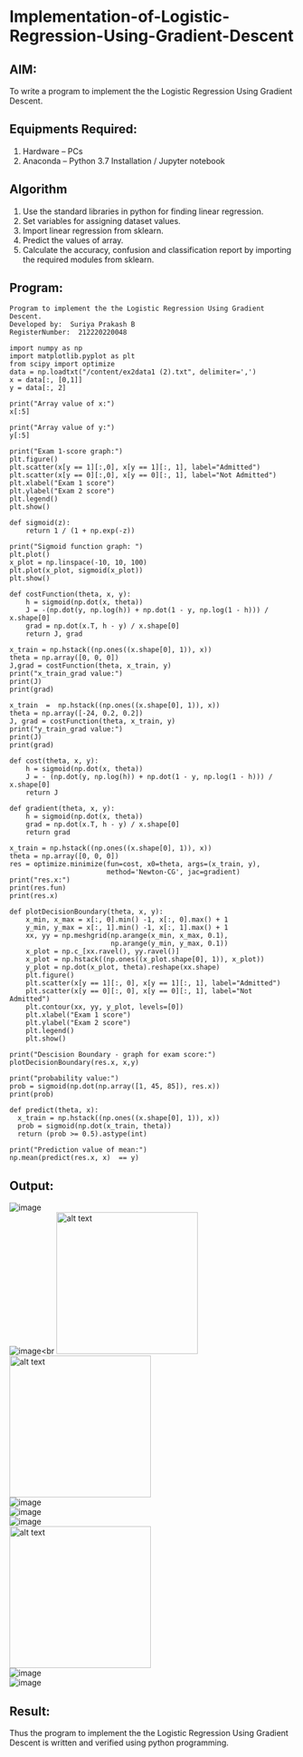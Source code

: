 # Implementation-of-Logistic-Regression-Using-Gradient-Descent

## AIM:
To write a program to implement the the Logistic Regression Using Gradient Descent.

## Equipments Required:
1. Hardware – PCs
2. Anaconda – Python 3.7 Installation / Jupyter notebook

## Algorithm
1. Use the standard libraries in python for finding linear regression.
2. Set variables for assigning dataset values.
3. Import linear regression from sklearn.
4. Predict the values of array.
5. Calculate the accuracy, confusion and classification report by importing the required modules from sklearn.

## Program:
```
Program to implement the the Logistic Regression Using Gradient Descent.
Developed by:  Suriya Prakash B
RegisterNumber:  212220220048
```
```py3
import numpy as np
import matplotlib.pyplot as plt
from scipy import optimize
data = np.loadtxt("/content/ex2data1 (2).txt", delimiter=',')
x = data[:, [0,1]]
y = data[:, 2]
```
```py3
print("Array value of x:")
x[:5]
```
```py3
print("Array value of y:")
y[:5]
```
```py3
print("Exam 1-score graph:")
plt.figure()
plt.scatter(x[y == 1][:,0], x[y == 1][:, 1], label="Admitted")
plt.scatter(x[y == 0][:,0], x[y == 0][:, 1], label="Not Admitted")
plt.xlabel("Exam 1 score")
plt.ylabel("Exam 2 score")
plt.legend()
plt.show()
```
```py3
def sigmoid(z):
    return 1 / (1 + np.exp(-z))
```
```py3
print("Sigmoid function graph: ")
plt.plot()
x_plot = np.linspace(-10, 10, 100)
plt.plot(x_plot, sigmoid(x_plot))
plt.show()
```
```py3
def costFunction(theta, x, y):
    h = sigmoid(np.dot(x, theta))
    J = -(np.dot(y, np.log(h)) + np.dot(1 - y, np.log(1 - h))) / x.shape[0]
    grad = np.dot(x.T, h - y) / x.shape[0]
    return J, grad 
```
```py3
x_train = np.hstack((np.ones((x.shape[0], 1)), x))
theta = np.array([0, 0, 0])
J,grad = costFunction(theta, x_train, y) 
print("x_train_grad value:")
print(J)
print(grad)
```
```py3
x_train  =  np.hstack((np.ones((x.shape[0], 1)), x)) 
theta = np.array([-24, 0.2, 0.2])
J, grad = costFunction(theta, x_train, y)
print("y_train_grad value:")
print(J)
print(grad)
```
```py3
def cost(theta, x, y):
    h = sigmoid(np.dot(x, theta))
    J = - (np.dot(y, np.log(h)) + np.dot(1 - y, np.log(1 - h))) / x.shape[0]
    return J
```
```py3
def gradient(theta, x, y):
    h = sigmoid(np.dot(x, theta))
    grad = np.dot(x.T, h - y) / x.shape[0]
    return grad
```
```py3
x_train = np.hstack((np.ones((x.shape[0], 1)), x))
theta = np.array([0, 0, 0])
res = optimize.minimize(fun=cost, x0=theta, args=(x_train, y),
                        method='Newton-CG', jac=gradient)
print("res.x:")
print(res.fun)
print(res.x)
```
```py3
def plotDecisionBoundary(theta, x, y):
    x_min, x_max = x[:, 0].min() -1, x[:, 0].max() + 1
    y_min, y_max = x[:, 1].min() -1, x[:, 1].max() + 1
    xx, yy = np.meshgrid(np.arange(x_min, x_max, 0.1),
                         np.arange(y_min, y_max, 0.1))
    x_plot = np.c_[xx.ravel(), yy.ravel()]
    x_plot = np.hstack((np.ones((x_plot.shape[0], 1)), x_plot))
    y_plot = np.dot(x_plot, theta).reshape(xx.shape)
    plt.figure()
    plt.scatter(x[y == 1][:, 0], x[y == 1][:, 1], label="Admitted")
    plt.scatter(x[y == 0][:, 0], x[y == 0][:, 1], label="Not  Admitted")
    plt.contour(xx, yy, y_plot, levels=[0])
    plt.xlabel("Exam 1 score")
    plt.ylabel("Exam 2 score")
    plt.legend()
    plt.show()
```
```py3
print("Descision Boundary - graph for exam score:")
plotDecisionBoundary(res.x, x,y)
```
```py3
print("probability value:")
prob = sigmoid(np.dot(np.array([1, 45, 85]), res.x))
print(prob)
```
```py3
def predict(theta, x):
  x_train = np.hstack((np.ones((x.shape[0], 1)), x))
  prob = sigmoid(np.dot(x_train, theta))
  return (prob >= 0.5).astype(int)
```
```py3
print("Prediction value of mean:")
np.mean(predict(res.x, x)  == y)
```

## Output:
![image](https://user-images.githubusercontent.com/128135616/233592268-982cf456-c9f1-4b41-9884-068699afcef0.png)<br>
![image](https://user-images.githubusercontent.com/128135616/233593128-1aacd6e3-fbdb-4ce3-ad6e-7a7998e99ba0.png)<br
<img src="https://user-images.githubusercontent.com/128135616/233594334-7367732a-195c-4a82-8f71-d715f6444381.png" alt="alt text" width="250" height="250"><br>
<img src="https://user-images.githubusercontent.com/128135616/233594908-9e38f4fb-b5f6-4186-a707-db305ea9b7cd.png" alt="alt text" width="250" height="250"><br>
![image](https://user-images.githubusercontent.com/128135616/233595279-028133da-c7e0-4590-872c-66b99647af6a.png)<br>
![image](https://user-images.githubusercontent.com/128135616/233595489-cded251d-6e60-42fb-a317-3fc57aee9e8c.png)<br>
![image](https://user-images.githubusercontent.com/128135616/233596071-5d0e5464-0ea5-43f8-b64f-572f3499d5db.png)<br>
<img src="https://user-images.githubusercontent.com/128135616/233596346-5a174fce-f981-47ca-a5d8-44fca7c1a32b.png" alt="alt text" width="250" height="250"><br>
![image](https://user-images.githubusercontent.com/128135616/233596520-b5ce8969-5263-4b85-b6f7-92b61f1209db.png)<br>
![image](https://user-images.githubusercontent.com/128135616/233596664-41e82d47-d99a-4818-994a-346a5b7d095d.png)

## Result:
Thus the program to implement the the Logistic Regression Using Gradient Descent is written and verified using python programming.
